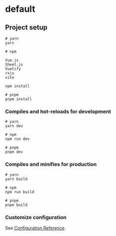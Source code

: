 # default
## Project setup

```
# yarn
yarn

# npm

Vue.js
Sheet.js
Vuetify
rxjs
vite

npm install

# pnpm
pnpm install
```
### Compiles and hot-reloads for development

```
# yarn
yarn dev

# npm
npm run dev

# pnpm
pnpm dev
```

### Compiles and minifies for production

```
# yarn
yarn build

# npm
npm run build

# pnpm
pnpm build
```

### Customize configuration

See [Configuration Reference](https://vitejs.dev/config/).

